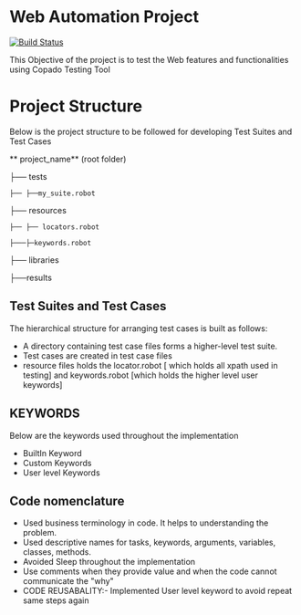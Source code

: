 # Web Automation Project


[![Build Status](https://travis-ci.org/joemccann/dillinger.svg?branch=master)](https://travis-ci.org/joemccann/dillinger)

This Objective of the project is to test the Web features and functionalities using Copado Testing Tool

# Project Structure
Below is the project structure to be followed for developing Test Suites and Test Cases

**   project_name** (root folder)

├── tests

 	├── ├──my_suite.robot
  
├── resources 

	├── ├──	locators.robot 
	
 	├───├─keywords.robot 

├── libraries 

├──results


## Test Suites and Test Cases
The hierarchical structure for arranging test cases is built as follows:
- A directory containing test case files forms a higher-level test suite.
- Test cases are created in test case files
- resource files holds the locator.robot [ which holds  all xpath used in testing] and keywords.robot [which holds the higher level user keywords]
## KEYWORDS
Below are the keywords used throughout the implementation
- BuiltIn Keyword
- Custom Keywords
- User level Keywords

## Code nomenclature

-   Used business terminology in code. It helps to understanding the problem.
-   Used descriptive names for tasks, keywords, arguments, variables, classes, methods.
- Avoided Sleep throughout the implementation
-   Use comments when they provide value and when the code cannot communicate the "why"
- CODE REUSABALITY:- Implemented User level keyword to avoid repeat same steps again
